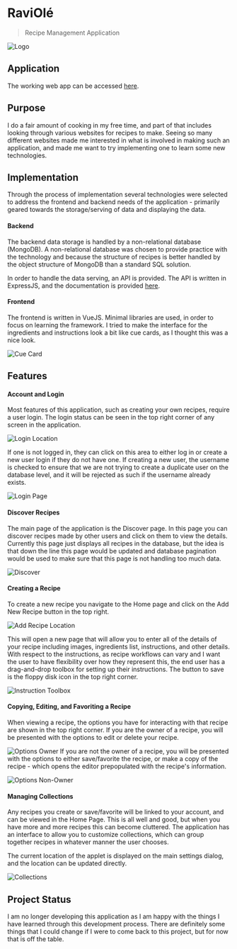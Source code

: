 # RaviOlé
> Recipe Management Application

![Logo](https://raw.githubusercontent.com/AncientAbysswalker/RecipeManager/master/readme/logo.png)

## Application
The working web app can be accessed [here](http://app.raviole.cerberus-heuristics.com).

## Purpose
I do a fair amount of cooking in my free time, and part of that includes looking through various websites for recipes to make. Seeing so many different websites made me interested in what is involved in making such an application, and made me want to try implementing one to learn some new technologies.

## Implementation

Through the process of implementation several technologies were selected to address the frontend and backend needs of the application - primarily geared towards the storage/serving of data and displaying the data.

#### Backend

The backend data storage is handled by a non-relational database (MongoDB). A non-relational database was chosen to provide practice with the technology and because the structure of recipes is better handled by the object structure of MongoDB than a standard SQL solution.

In order to handle the data serving, an API is provided. The API is written in ExpressJS, and the documentation is provided [here](http://raviole.cerberus-heuristics.com/documentation/).

#### Frontend

The frontend is written in VueJS. Minimal libraries are used, in order to focus on learning the framework. I tried to make the interface for the ingredients and instructions look a bit like cue cards, as I thought this was a nice look.

![Cue Card](https://raw.githubusercontent.com/AncientAbysswalker/RecipeManager/master/readme/card_view.png)

## Features

#### Account and Login
Most features of this application, such as creating your own recipes, require a user login. The login status can be seen in the top right corner of any screen in the application.

![Login Location](https://raw.githubusercontent.com/AncientAbysswalker/RecipeManager/master/readme/login_location.png)

If one is not logged in, they can click on this area to either log in or create a new user login if they do not have one. If creating a new user, the username is checked to ensure that we are not trying to create a duplicate user on the database level, and it will be rejected as such if the username already exists.

![Login Page](https://raw.githubusercontent.com/AncientAbysswalker/RecipeManager/master/readme/login_page.png)

#### Discover Recipes

The main page of the application is the Discover page. In this page you can discover recipes made by other users and click on them to view the details. Currently this page just displays all recipes in the database, but the idea is that down the line this page would be updated and database pagination would be used to make sure that this page is not handling too much data.

![Discover](https://raw.githubusercontent.com/AncientAbysswalker/RecipeManager/master/readme/discover.png)

#### Creating a Recipe
To create a new recipe you navigate to the Home page and click on the Add New Recipe button in the top right.

![Add Recipe Location](https://raw.githubusercontent.com/AncientAbysswalker/RecipeManager/master/readme/new_recipe_location.png)

This will open a new page that will allow you to enter all of the details of your recipe including images, ingredients list, instructions, and other details. With respect to the instructions, as recipe workflows can vary and I want the user to have flexibility over how they represent this, the end user has a drag-and-drop toolbox for setting up their instructions. The button to save is the floppy disk icon in the top right corner.

![Instruction Toolbox](https://raw.githubusercontent.com/AncientAbysswalker/RecipeManager/master/readme/instruction_toolbox.png)

#### Copying, Editing, and Favoriting a Recipe

When viewing a recipe, the options you have for interacting with that recipe are shown in the top right corner. If you are the owner of a recipe, you will be presented with the options to edit or delete your recipe.

![Options Owner](https://raw.githubusercontent.com/AncientAbysswalker/RecipeManager/master/readme/edit_delete.png)
 If you are not the owner of a recipe, you will be presented with the options to either save/favorite the recipe, or make a copy of the recipe - which opens the editor prepopulated with the recipe's information.

![Options Non-Owner](https://raw.githubusercontent.com/AncientAbysswalker/RecipeManager/master/readme/favorite_copy.png)

#### Managing Collections
Any recipes you create or save/favorite will be linked to your account, and can be viewed in the Home Page. This is all well and good, but when you have more and more recipes this can become cluttered. The application has an interface to allow you to customize collections, which can group together recipes in whatever manner the user chooses.

The current location of the applet is displayed on the main settings dialog, and the location can be updated directly.

![Collections](https://raw.githubusercontent.com/AncientAbysswalker/RecipeManager/master/readme/collections.png)

## Project Status

I am no longer developing this application as I am happy with the things I have learned through this development process. There are definitely some things that I could change if I were to come back to this project, but for now that is off the table.
